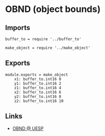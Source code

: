 # OBND (object bounds)

## Imports

	buffer_to = require '../buffer_to'

	make_object = require '../make_object'


## Exports

	module.exports = make_object
		x1: buffer_to.int16 0
		y1: buffer_to.int16 2
		z1: buffer_to.int16 4
		x2: buffer_to.int16 6
		y2: buffer_to.int16 8
		z2: buffer_to.int16 10


## Links

- [OBND @ UESP](http://www.uesp.net/wiki/Tes5Mod:Mod_File_Format/OBND_Field)
